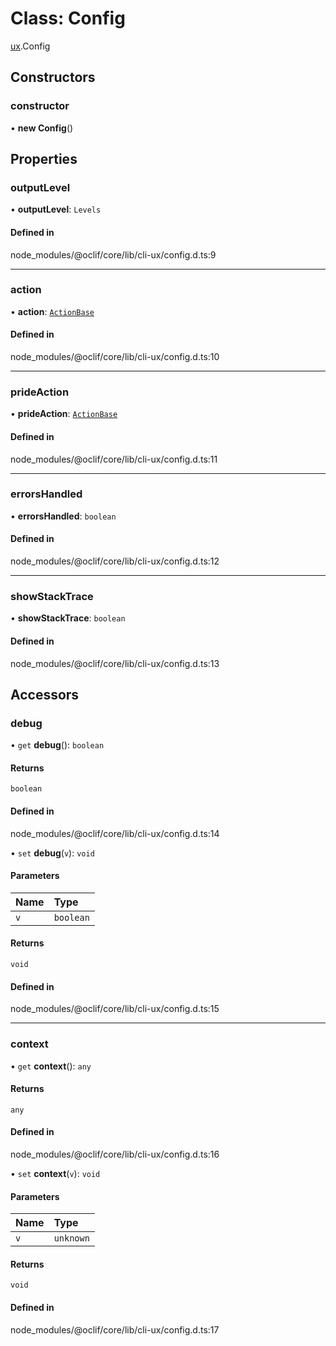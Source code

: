 # Class: Config

[ux](../modules/ux.md).Config

## Constructors

### constructor

• **new Config**()

## Properties

### outputLevel

• **outputLevel**: `Levels`

#### Defined in

node_modules/@oclif/core/lib/cli-ux/config.d.ts:9

___

### action

• **action**: [`ActionBase`](ux.ActionBase.md)

#### Defined in

node_modules/@oclif/core/lib/cli-ux/config.d.ts:10

___

### prideAction

• **prideAction**: [`ActionBase`](ux.ActionBase.md)

#### Defined in

node_modules/@oclif/core/lib/cli-ux/config.d.ts:11

___

### errorsHandled

• **errorsHandled**: `boolean`

#### Defined in

node_modules/@oclif/core/lib/cli-ux/config.d.ts:12

___

### showStackTrace

• **showStackTrace**: `boolean`

#### Defined in

node_modules/@oclif/core/lib/cli-ux/config.d.ts:13

## Accessors

### debug

• `get` **debug**(): `boolean`

#### Returns

`boolean`

#### Defined in

node_modules/@oclif/core/lib/cli-ux/config.d.ts:14

• `set` **debug**(`v`): `void`

#### Parameters

| Name | Type |
| :------ | :------ |
| `v` | `boolean` |

#### Returns

`void`

#### Defined in

node_modules/@oclif/core/lib/cli-ux/config.d.ts:15

___

### context

• `get` **context**(): `any`

#### Returns

`any`

#### Defined in

node_modules/@oclif/core/lib/cli-ux/config.d.ts:16

• `set` **context**(`v`): `void`

#### Parameters

| Name | Type |
| :------ | :------ |
| `v` | `unknown` |

#### Returns

`void`

#### Defined in

node_modules/@oclif/core/lib/cli-ux/config.d.ts:17
